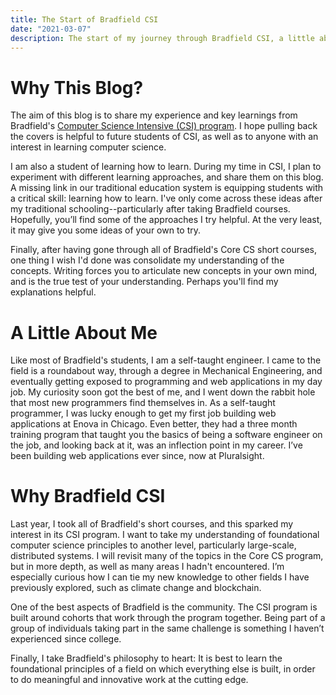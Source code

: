 ```yaml
---
title: The Start of Bradfield CSI
date: "2021-03-07"
description: The start of my journey through Bradfield CSI, a little about me and why I chose Bradfield.
---
```


# Why This Blog?

The aim of this blog is to share my experience and key learnings from
Bradfield's [Computer Science Intensive (CSI)
program](https://bradfieldcs.com/csi/). I hope pulling back the
covers is helpful to future students of CSI, as well as to anyone with an
interest in learning computer science.

I am also a student of learning how to learn. During my time in CSI, I plan to
experiment with different learning approaches, and share them on this blog. A
missing link in our traditional education system is equipping students with a
critical skill: learning how to learn. I've only come across these ideas after
my traditional schooling--particularly after taking Bradfield courses.
Hopefully, you’ll find some of the approaches I try helpful. At the very least,
it may give you some ideas of your own to try.

Finally, after having gone through all of Bradfield's Core CS short courses, one
thing I wish I'd done was consolidate my understanding of the concepts. Writing
forces you to articulate new concepts in your own mind, and is the true test of
your understanding. Perhaps you'll find my explanations helpful.

# A Little About Me

Like most of Bradfield's students, I am a self-taught
engineer. I came to the field is a roundabout way, through a degree in
Mechanical Engineering, and eventually getting exposed to programming and web
applications in my day job. My curiosity soon got the best of me, and I went
down the rabbit hole that most new programmers find themselves in. As a
self-taught programmer, I was lucky enough to get my first job building web
applications at Enova in Chicago. Even better, they had a three month training
program that taught you the basics of being a software engineer on the job, and
looking back at it, was an inflection point in my career. I’ve been building web
applications ever since, now at Pluralsight.

# Why Bradfield CSI

Last year, I took all of Bradfield's short courses, and this sparked my interest
in its CSI program. I want to take my understanding of foundational computer
science principles to another level, particularly large-scale, distributed
systems.  I will revisit many of the topics in the Core CS program, but in more
depth, as well as many areas I hadn't encountered. I’m especially curious how I
can tie my new knowledge to other fields I have previously explored, such as
climate change and blockchain.

One of the best aspects of Bradfield is the community. The CSI program is built
around cohorts that work through the program together. Being part of a group of
individuals taking part in the same challenge is something I haven’t experienced
since college.

Finally, I take Bradfield's philosophy to heart: It is best to learn the
foundational principles of a field on which everything else is built, in order
to do meaningful and innovative work at the cutting edge.
